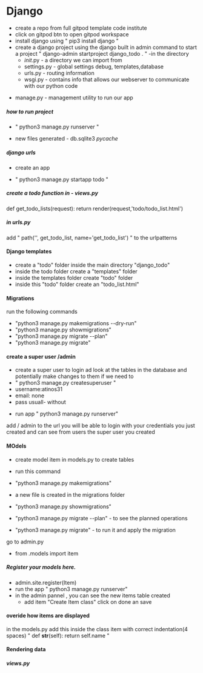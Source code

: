 # Django 
- create a repo from full gitpod template code institute
- click on gitpod btn to open gitpod workspace
- install django using " pip3 install django "
- create a django project using the django built in admin command to start a project " django-admin startproject django_todo . "
-in the directory
  * _init_.py  - a directory we can import from
  * settings.py  - global settings debug, templates,database
  * urls.py  - routing information
  * wsgi.py   - contains info that allows our webserver to communicate with our python code
* manage.py   - management utility to run our app

##### how to run project 
* " python3 manage.py runserver "
 - new files generated - db.sqlite3  _pycache_

##### django urls
 * create an app 
 - " python3 manage.py startapp todo "

##### create a todo function in - views.py
 def get_todo_lists(request):
     return render(request,'todo/todo_list.html')

##### in urls.py
 add " path('', get_todo_list, name='get_todo_list') "  to the urlpatterns

#### Django templates
 - create a "todo" folder  inside the main directory "django_todo"
 - inside the todo folder create a "templates" folder
 - inside the templates folder create "todo" folder
 - inside this "todo" folder create an "todo_list.html"

#### Migrations
run the following commands
 - "python3 manage.py makemigrations --dry-run"
 - "python3 manage.py showmigrations"
 - "python3 manage.py migrate --plan"
 - "python3 manage.py migrate"

#### create a super user /admin
- create a super user to login ad look at the tables in the database and potentially make changes to them if we need to
 - " python3 manage.py createsuperuser "
  - username:atinos31
  - email: none
  - pass usuall-  without
 * run app " python3 manage.py runserver"

add / admin to the url
you will be able to login
with your credentials you just created and can see from users the super user you created

#### MOdels
 - create model item in models.py to create tables
 - run this command
 - "python3 manage.py makemigrations"
- a new file is created in the migrations folder

 - "python3 manage.py showmigrations"
 - "python3 manage.py migrate --plan"   - to see the planned operations
 - "python3 manage.py migrate"    - to run it and apply the migration

go to admin.py
 - from .models import item
##### Register your models here.
 - admin.site.register(Item)
 - run the app " python3 manage.py runserver"
 - in the admin pannel , you can see the new items table created
   - add item "Create Item class" click on done an save

#### overide how items are displayed
 in the models.py add this inside the class item with correct indentation(4 spaces)
  "   def __str__(self): 
        return self.name "

#### Rendering data
##### views.py
